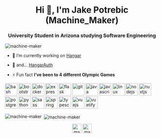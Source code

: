 <h1 align="center">Hi 👋, I'm Jake Potrebic (Machine_Maker)</h1>
<h3 align="center">University Student in Arizona studying Software Engineering</h3>

<p align="left"> <img src="https://komarev.com/ghpvc/?username=machine-maker" alt="machine-maker" /> </p>

- 🔭 I’m currently working on [Hangar](https://github.com/PaperMC/Hangar)

- 📝 and... [HangarAuth](https://github.com/Machine-Maker/HangarAuth)

- ⚡ Fun fact **I've been to 4 different Olympic Games**

<p align="left"><img src="https://www.vectorlogo.zone/logos/gnu_bash/gnu_bash-icon.svg" alt="bash" width="40" height="40"/> <img src="https://devicons.github.io/devicon/devicon.git/icons/bootstrap/bootstrap-plain.svg" alt="bootstrap" width="40" height="40"/> <img src="https://devicons.github.io/devicon/devicon.git/icons/docker/docker-original-wordmark.svg" alt="docker" width="40" height="40"/> <img src="https://devicons.github.io/devicon/devicon.git/icons/express/express-original-wordmark.svg" alt="express" width="40" height="40"/> <img src="https://www.vectorlogo.zone/logos/pocoo_flask/pocoo_flask-icon.svg" alt="flask" width="40" height="40"/> <img src="https://www.vectorlogo.zone/logos/git-scm/git-scm-icon.svg" alt="git" width="40" height="40"/> <img src="https://devicons.github.io/devicon/devicon.git/icons/java/java-original-wordmark.svg" alt="java" width="40" height="40"/> <img src="https://devicons.github.io/devicon/devicon.git/icons/javascript/javascript-original.svg" alt="javascript" width="40" height="40"/> <img src="https://devicons.github.io/devicon/devicon.git/icons/linux/linux-original.svg" alt="linux" width="40" height="40"/> <img src="https://devicons.github.io/devicon/devicon.git/icons/nodejs/nodejs-original-wordmark.svg" alt="nodejs" width="40" height="40"/> <img src="https://www.vectorlogo.zone/logos/nuxtjs/nuxtjs-icon.svg" alt="nuxtjs" width="40" height="40"/> <img src="https://devicons.github.io/devicon/devicon.git/icons/postgresql/postgresql-original-wordmark.svg" alt="postgresql" width="40" height="40"/> <img src="https://devicons.github.io/devicon/devicon.git/icons/python/python-original.svg" alt="python" width="40" height="40"/> <img src="https://devicons.github.io/devicon/devicon.git/icons/sass/sass-original.svg" alt="sass" width="40" height="40"/> <img src="https://www.vectorlogo.zone/logos/springio/springio-icon.svg" alt="spring" width="40" height="40"/> <img src="https://devicons.github.io/devicon/devicon.git/icons/typescript/typescript-original.svg" alt="typescript" width="40" height="40"/> <img src="https://devicons.github.io/devicon/devicon.git/icons/vuejs/vuejs-original-wordmark.svg" alt="vuejs" width="40" height="40"/> <img src="https://bestofjs.org/logos/vuetify.svg" alt="vuetify" width="40" height="40"/></p>

<p><img align="left" src="https://github-readme-stats.vercel.app/api/top-langs/?username=machine-maker&layout=compact&hide=html&theme=darcula" alt="machine-maker" /></p>

<p>&nbsp;<img align="center" src="https://github-readme-stats.vercel.app/api?username=machine-maker&show_icons=true&theme=darcula" alt="machine-maker" /></p>

<p align="center">
<a href="https://codepen.io/machine_maker" target="blank"><img align="center" src="https://cdn.jsdelivr.net/npm/simple-icons@3.0.1/icons/codepen.svg" alt="machine_maker" height="30" width="30" /></a>
<a href="https://codesandbox.com/machine_maker" target="blank"><img align="center" src="https://cdn.jsdelivr.net/npm/simple-icons@3.0.1/icons/codesandbox.svg" alt="machine_maker" height="30" width="30" /></a>
</p>
